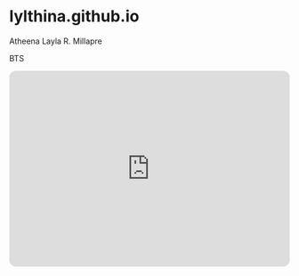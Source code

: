 # lylthina.github.io
Atheena Layla R. Millapre


BTS
<iframe style="border-radius:12px" src="https://open.spotify.com/embed/track/61RvEx7GLYRHQhG7ldjJo1?utm_source=generator" width="100%" height="352" frameBorder="0" allowfullscreen="" allow="autoplay; clipboard-write; encrypted-media; fullscreen; picture-in-picture" loading="lazy"></iframe>
